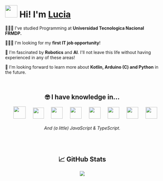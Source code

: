 # <img src="https://cdn130.picsart.com/300617594152211.png?to=crop&type=webp&r=310x310&q=50" width="40px" height="40px"> Hi! I'm <a href="https://www.linkedin.com/in/luciardrgz/">Lucia</a>

👩🏻‍🎓 I've studied Programming at <b>Universidad Tecnologica Nacional FRMDP.</b><br>

👩🏻‍💻 I'm looking for my <b>first IT job opportunity</b>! 

🤖 I'm fascinated by <b>Robotics</b> and <b>AI</b>. I'll not leave this life without having experienced in any of these areas!

🌱 I'm looking forward to learn more about <b>Kotlin, Arduino (C) and Python</b> in the future.

<br>

<div align="center">

 ## 🤓 I have knowledge in...
&nbsp;&nbsp;&nbsp;&nbsp;&nbsp;<img src="https://1000marcas.net/wp-content/uploads/2020/11/Java-logo.png" height="40px">
&nbsp;&nbsp;&nbsp;&nbsp;&nbsp;<img src="https://www.fontana.com.ar/wp-content/uploads/2018/10/spring-boot-logo.png" height="36px">
&nbsp;&nbsp;&nbsp;&nbsp;&nbsp;<img src="https://cdn.freebiesupply.com/logos/large/2x/php-1-logo-png-transparent.png" height="38px">
&nbsp;&nbsp;&nbsp;&nbsp;&nbsp;<img src="https://logos-download.com/wp-content/uploads/2016/09/React_logo_wordmark.png" height="38px">
&nbsp;&nbsp;&nbsp;&nbsp;&nbsp;<img src="https://1000marcas.net/wp-content/uploads/2020/11/MySQL-logo.png" height="38px">
&nbsp;&nbsp;&nbsp;&nbsp;&nbsp;<img src="https://upload.wikimedia.org/wikipedia/commons/2/22/Hibernate_logo_a.png" height="38px">
&nbsp;&nbsp;&nbsp;&nbsp;&nbsp;<img src="https://upload.wikimedia.org/wikipedia/commons/thumb/6/61/HTML5_logo_and_wordmark.svg/2048px-HTML5_logo_and_wordmark.svg.png" height="38px">
&nbsp;&nbsp;&nbsp;&nbsp;&nbsp;<img src="https://upload.wikimedia.org/wikipedia/commons/thumb/d/d5/CSS3_logo_and_wordmark.svg/1200px-CSS3_logo_and_wordmark.svg.png" height="38px">
 <h6>And <i>(a little)</i> JavaScript & TypeScript.</h6>
 
</div>

<br>

<div align="center">
  
## 📈 GitHub Stats
  
<img src="https://github-readme-stats.vercel.app/api/top-langs/?username=luciardrgz&layout=compact&theme=github_dark">
</div>
